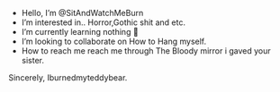 -  Hello, I’m @SitAndWatchMeBurn
-  I’m interested in.. Horror,Gothic shit and etc.
-  I’m currently learning nothing 🤪 
-  I’m looking to collaborate on How to Hang myself.
-  How to reach me reach me through The Bloody mirror i gaved your sister.








Sincerely,
Iburnedmyteddybear.
